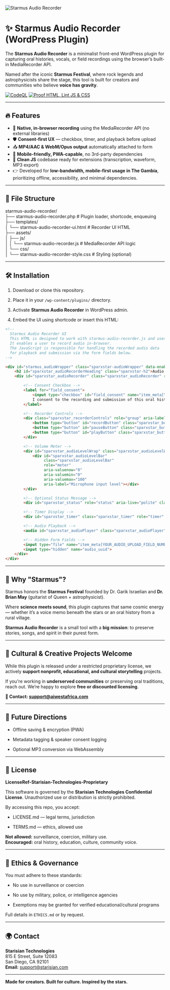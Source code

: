 ![Starmus Audio Recorder](https://github.com/user-attachments/assets/c51b26bb-f95f-4d8c-9340-dacdacca5d4f)

# **✨ Starmus Audio Recorder (WordPress Plugin)**

The **Starmus Audio Recorder** is a minimalist front-end WordPress plugin for capturing oral histories, vocals, or field recordings using the browser’s built-in MediaRecorder API.

Named after the iconic **Starmus Festival**, where rock legends and astrophysicists share the stage, this tool is built for creators and communities who believe **voice has gravity**.

[![CodeQL](https://github.com/Starisian-Technologies/starmus-audio-recorder/actions/workflows/github-code-scanning/codeql/badge.svg)](https://github.com/Starisian-Technologies/starmus-audio-recorder/actions/workflows/github-code-scanning/codeql) [![Proof HTML, Lint JS & CSS](https://github.com/Starisian-Technologies/starmus-audio-recorder/actions/workflows/proof-html-js-css.yml/badge.svg)](https://github.com/Starisian-Technologies/starmus-audio-recorder/actions/workflows/proof-html-js-css.yml)

---

## **🔥 Features**

* 🎤 **Native, in-browser recording** using the MediaRecorder API (no external libraries)
* 🛡️ **Consent-first UX** — checkbox, timer, and playback before upload
* 📤 **MP4/AAC & WebM/Opus output** automatically attached to form
* 📱 **Mobile-friendly, PWA-capable**, no 3rd-party dependencies
* 🧠 **Clean JS** codebase ready for extensions (transcription, waveform, MP3 export)
* 👉 Developed for **low-bandwidth, mobile-first usage in The Gambia**, prioritizing offline, accessibility, and minimal dependencies.

---

## **📂 File Structure**

starmus-audio-recorder/  
├── starmus-audio-recorder.php         \# Plugin loader, shortcode, enqueuing  
├── templates/  
│   └── starmus-audio-recorder-ui.html \# Recorder UI HTML  
├── assets/  
│   ├── js/  
│   │   └── starmus-audio-recorder.js  \# MediaRecorder API logic  
│   └── css/  
│       └── starmus-audio-recorder-style.css \# Styling (optional)

---

## **🛠️ Installation**

1. Download or clone this repository.

2. Place it in your `/wp-content/plugins/` directory.

3. Activate **Starmus Audio Recorder** in WordPress admin.

4. Embed the UI using shortcode or insert this HTML:

```html
<!--
  Starmus Audio Recorder UI
  This HTML is designed to work with starmus-audio-recorder.js and uses the native MediaRecorder API.
  It enables a user to record audio in-browser.
  The JavaScript is responsible for handling the recorded audio data
  for playback and submission via the form fields below.
-->

<div id="starmus_audioWrapper" class="sparxstar-audioWrapper" data-enabled-recorder>
    <h2 id="sparxstar_audioRecorderHeading" class="sparxstar-h2">Audio Recorder</h2>
    <div id="sparxstar_audioRecorder" class="sparxstar_audioRecorder" role="region" aria-labelledby="sparxstar_audioRecorderHeading">

        <!-- Consent Checkbox -->
        <label for="field_consent">
            <input type="checkbox" id="field_consent" name="item_meta[YOUR_CONSENT_FIELD_NUMBER]" value="1" required>
            I consent to the recording and submission of this oral history.
        </label>

        <!-- Recorder Controls -->
        <div class="sparxstar_recorderControls" role="group" aria-label="Recording controls">
            <button type="button" id="recordButton" class="sparxstar_button">Record</button>
            <button type="button" id="pauseButton" class="sparxstar_button" disabled>Pause</button>
            <button type="button" id="playButton" class="sparxstar_button" disabled>Play</button>
        </div>

        <!-- Volume Meter -->
        <div id="sparxstar_audioLevelWrap" class="sparxstar_audioLevelWrap" aria-hidden="true">
            <div id="sparxstar_audioLevelBar"
                 class="sparxstar_audioLevelBar"
                 role="meter"
                 aria-valuenow="0"
                 aria-valuemin="0"
                 aria-valuemax="100"
                 aria-label="Microphone input level"></div>
        </div>

        <!-- Optional Status Message -->
        <div id="sparxstar_status" role="status" aria-live="polite" class="visually-hidden"></div>

        <!-- Timer Display -->
        <div id="sparxstar_timer" class="sparxstar_timer" role="timer" aria-live="polite">00:00</div>

        <!-- Audio Playback -->
        <audio id="sparxstar_audioPlayer" class="sparxstar_audioPlayer" controls aria-label="Recorded audio preview"></audio>

        <!-- Hidden Form Fields -->
        <input type="file" name="item_meta[YOUR_AUDIO_UPLOAD_FIELD_NUMBER]" accept="audio/*" style="display:none;">
        <input type="hidden" name="audio_uuid">
    </div>
</div>
```
---

## **🚀 Why "Starmus"?**

Starmus honors the **Starmus Festival** founded by Dr. Garik Israelian and **Dr. Brian May** (guitarist of Queen \+ astrophysicist).

Where **science meets sound**, this plugin captures that same cosmic energy — whether it’s a voice memo beneath the stars or an oral history from a rural village.

**Starmus Audio Recorder** is a small tool with a **big mission**: to preserve stories, songs, and spirit in their purest form.

---

## **🤝 Cultural & Creative Projects Welcome**

While this plugin is released under a restricted proprietary license, we actively **support nonprofit, educational, and cultural storytelling** projects.

If you're working in **underserved communities** or preserving oral traditions, reach out. We’re happy to explore **free or discounted licensing**.

**📧 Contact: support@aiwestafrica.com**

---

## **🔮 Future Directions**

* Offline saving & encryption (PWA)

* Metadata tagging & speaker consent logging

* Optional MP3 conversion via WebAssembly

---

## **📄 License**

**LicenseRef-Starisian-Technologies-Proprietary**

This software is governed by the **Starisian Technologies Confidential License**. Unauthorized use or distribution is strictly prohibited.

By accessing this repo, you accept:

* LICENSE.md — legal terms, jurisdiction

* TERMS.md — ethics, allowed use

**Not allowed:** surveillance, coercion, military use.  
 **Encouraged:** oral history, education, culture, community voice.

---

## **📰 Ethics & Governance**

You must adhere to these standards:

* No use in surveillance or coercion

* No use by military, police, or intelligence agencies

* Exemptions may be granted for verified educational/cultural programs

Full details in `ETHICS.md` or by request.

---

## **🌍 Contact**

**Starisian Technologies**  
 815 E Street, Suite 12083  
 San Diego, CA 92101  
 **Email:** support@starisian.com

---

**Made for creators. Built for culture. Inspired by the stars.**

